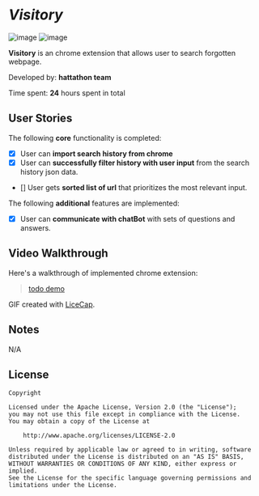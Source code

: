 
# *Visitory*
![image](https://user-images.githubusercontent.com/39285147/153732933-a361f260-1bfe-4899-983d-d69ecd8aa589.png)
![image](https://user-images.githubusercontent.com/39285147/153732943-ab7eb0b1-9ca8-49ea-95bd-9daaa71d66e5.png)

**Visitory** is an chrome extension that allows user to search forgotten webpage. 

Developed by: **hattathon team**

Time spent: **24** hours spent in total

## User Stories

The following **core** functionality is completed:

* [X] User can **import search history from chrome**
* [X] User can **successfully filter history with user input** from the search history json data.
* [] User gets **sorted list of url** that prioritizes the most relevant input. 

The following **additional** features are implemented:

* [X] User can **communicate with chatBot** with sets of questions and answers.


## Video Walkthrough

Here's a walkthrough of implemented chrome extension:

<blockquote class="imgur-embed-pub" lang="en" data-id="a/q7qqS0x"  ><a href="//imgur.com/linkchange">todo demo</a></blockquote>

GIF created with [LiceCap](http://www.cockos.com/licecap/).

## Notes

N/A

## License

    Copyright

    Licensed under the Apache License, Version 2.0 (the "License");
    you may not use this file except in compliance with the License.
    You may obtain a copy of the License at

        http://www.apache.org/licenses/LICENSE-2.0

    Unless required by applicable law or agreed to in writing, software
    distributed under the License is distributed on an "AS IS" BASIS,
    WITHOUT WARRANTIES OR CONDITIONS OF ANY KIND, either express or implied.
    See the License for the specific language governing permissions and
    limitations under the License.
